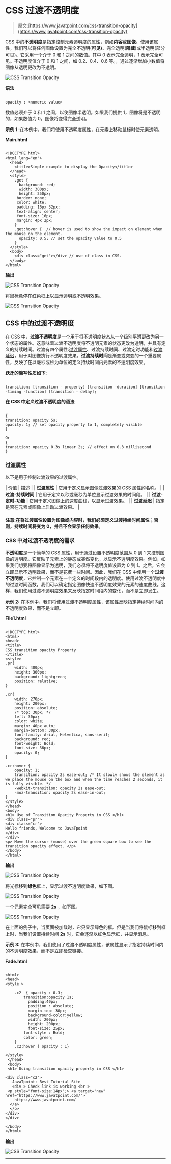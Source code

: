 # CSS 过渡不透明度

> 原文:[https://www.javatpoint.com/css-transition-opacity](https://www.javatpoint.com/css-transition-opacity)

CSS 中的**不透明度**是指定控制元素透明度的属性，例如**内容**或**图像**。使用该属性，我们可以将任何图像设置为完全不透明(**可见)**、完全透明(**隐藏**)或半透明(部分可见)。它采用一个介于 0 和 1 之间的数值。其中 0 表示完全透明，1 表示完全可见。不透明度值介于 0 和 1 之间，如 0.2、0.4、0.6 等。，通过逐渐增加小数值将图像从透明更改为不透明。

![CSS Transition Opacity](img/2f431c7330cc77b5dbfe5654db0bc71b.png)

**语法**

```

opacity : <numeric value>

```

数值必须介于 0 和 1 之间，以使图像半透明。如果我们提供 1，图像将是不透明的，如果数值为 0，图像将变得完全透明。

**示例 1** :在本例中，我们将使用不透明度属性，在元素上移动鼠标时使元素透明。

**Main.html**

```

<!DOCTYPE html>
<html lang="en">
  <head>
    <title>Simple example to display the Opacity</title>
  </head>
  <style>
    .get {
      background: red;
      width: 300px;
      height: 250px;
     border: none;
     color: white;
     padding: 16px 32px;
     text-align: center;
     font-size: 16px;
     margin: 4px 2px;
    }
    .get:hover {  // hover is used to show the impact on element when the mouse on the element.
      opacity: 0.5; // set the opacity value to 0.5
    }
  </style>
  <body>
    <div class="get"></div> // use of class in CSS.
  </body>
</html>

```

**输出**

![CSS Transition Opacity](img/9eafbc28bb0ace344bc096134c067cc9.png)

将鼠标悬停在红色框上以显示透明或不透明效果。

![CSS Transition Opacity](img/a6a5961d40dd3e298153d662506ee769.png)

## CSS 中的过渡不透明度

在 [CSS](https://www.javatpoint.com/css-tutorial) 中，**过渡不透明度**是一个用于将不透明度状态从一个级别平滑更改为另一个状态的属性。这意味着过渡不透明度将不透明元素的状态更改为透明，并具有定义的持续时间。过渡有四个属性:[过渡属性](https://www.javatpoint.com/css-transition)、过渡持续时间、过渡定时功能和[过渡延迟](https://www.javatpoint.com/css-transition-delay-property)，用于对图像执行不透明度效果。**过渡持续时间**是渐变或突变的一个重要属性，反映了在以毫秒或秒为单位的定义持续时间内元素的不透明度效果。

**跃迁的简写性质如下:**

```

transition: [transition - property] [transition -duration] [transition -timing -function] [transition - delay];

```

**在 CSS 中定义过渡不透明度的语法**

```

{
transition: opacity 5s;
opacity: 1; // set opacity property to 1, completely visible 
}

Or
{
transition: opacity 0.3s linear 2s; // effect on 0.3 millisecond
}

```

### 过渡属性

以下是用于控制过渡效果的过渡属性。

| 价值 | 描述 |
| **过渡属性** | 它用于定义显示图像过渡效果的 CSS 属性的名称。 |
| **过渡-持续时间** | 它用于定义以秒或毫秒为单位显示过渡效果的时间段。 |
| **过渡-定时-功能** | 它用于定义图像上的速度曲线，以显示过渡效果。 |
| **过渡延迟** | 指定是否在元素或图像上启动过渡效果。 |

#### 注意:在将过渡属性设置为图像或内容时，我们必须定义过渡持续时间属性；否则，持续时间将变为 0，并且不会显示任何效果。

### CSS 中对过渡不透明度的需求

**不透明度**是一个简单的 CSS 属性，用于通过设置不透明度范围从 0 到 1 来控制图像的透明度。它反映了元素上的静态或突然变化，以显示不透明度效果。例如，如果我们想要将图像显示为透明，我们必须将不透明度值设置为 0 到 1。之后，它会立即显示不透明效果，而不是花费一些时间。因此，我们在 CSS 中使用一个**过渡不透明度**，它控制一个元素在一个定义的时间段内的透明度。使用过渡不透明度中的过渡时间函数，我们可以确定指定图像快速不透明度效果的元素的速度曲线。这样，我们使用过渡不透明度效果来反映指定时间段内的变化，而不是立即发生。

**示例 2:** 在本例中，我们将使用过渡不透明度属性，该属性反映指定持续时间内的不透明度效果，而不是立即。

**File1.html**

```

<!DOCTYPE html>  
<html>  
<head>  
<title>  
CSS transition opacity Property  
</title>  
<style>  
.pr{  
	width: 400px;  
	height: 300px;  
	background: lightgreen;  
	position: relative;              
}

.cr{
	width: 270px;  
	height: 200px;  
	position: absolute;  
	/* top: 30px; */
	left: 30px; 
	color: white;
	margin: 40px auto;
	margin-bottom: 30px;
	font-family: Arial, Helvetica, sans-serif;
	background: red; 
	font-weight: Bold;
	font-size: 36px;
	opacity: 0;
}    

.cr:hover {  
	opacity: 1;
	transition: opacity 2s ease-out; /* It slowly shows the element as we place the mouse on the box and when the time reaches 2 seconds, it is fully visible. */
	-webkit-transition: opacity 2s ease-out;
	-moz-transition: opacity 2s ease-in-out; 
}  
</style>  
</head>  
<body>  
<h1> Use of Transition Opacity Property in CSS </h1>
<div class="pr">
<div class="cr">
Hello friends, Welcome to JavaTpoint 
</div>  
</div>
<p> Move the cursor (mouse) over the green square box to see the transition opacity effect. </p>  
</body>  
</html>

```

**输出**

![CSS Transition Opacity](img/2826c030ec5200e51b56d6133364a336.png)

将光标移到**绿色**框上，显示过渡不透明度效果，如下图。

![CSS Transition Opacity](img/53255fbf8b190eb4f10367afc076e780.png)

一个元素完全可见需要 **2s** ，如下图。

![CSS Transition Opacity](img/f49a03db69cdae7c21aa5ea06c6523c3.png)

在上面的例子中，当页面被加载时，它只显示绿色的框。但是当我们将鼠标移到框上时，当我们设置持续时间 **2s** 时，它会逐渐以红色显示框，并显示消息。

**示例 3:** 在本例中，我们使用了过渡不透明度属性，该属性显示了指定持续时间内的不透明度效果，而不是立即检查链接。

**Fade.html**

```

<html>
<head>
<style >

    .c2  { opacity : 0.3; 
	    transition:opacity 1s;
          padding:40px;
          position : absolute;
          margin-top: 30px;
          background-color:yellow;
		  width: 200px;  
	      height: 200px; 
		  font-size: 25px;
		font-style : Bold;
		color: green;
    }
    .c2:hover { opacity : 1}

</style>
 </head>
 <body>
 <h1> Using transition opacity property in CSS </h1>

<div class="c2">
   JavaTpoint: Best Tutorial Site
   <div > Check link is working <br >
 <p style="font-size:14px";> <a target="new" href="https://www.javatpoint.com/">
    https://www.javatpoint.com/
  </a>
  </p>
</div>
</div>

</body>
</html>

```

**输出**

![CSS Transition Opacity](img/8117ff7a090d54de37b63c72b7c65070.png)

* * *